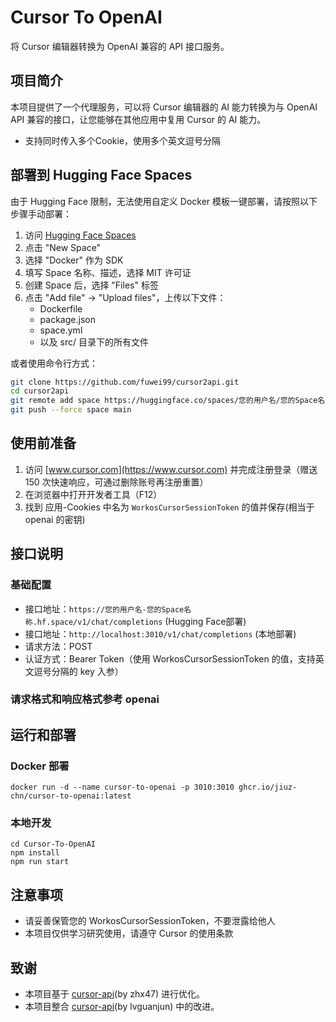 # Cursor To OpenAI

将 Cursor 编辑器转换为 OpenAI 兼容的 API 接口服务。

## 项目简介

本项目提供了一个代理服务，可以将 Cursor 编辑器的 AI 能力转换为与 OpenAI API 兼容的接口，让您能够在其他应用中复用 Cursor 的 AI 能力。
- 支持同时传入多个Cookie，使用多个英文逗号分隔

## 部署到 Hugging Face Spaces

由于 Hugging Face 限制，无法使用自定义 Docker 模板一键部署，请按照以下步骤手动部署：

1. 访问 [Hugging Face Spaces](https://huggingface.co/spaces)
2. 点击 "New Space"
3. 选择 "Docker" 作为 SDK
4. 填写 Space 名称、描述，选择 MIT 许可证
5. 创建 Space 后，选择 "Files" 标签
6. 点击 "Add file" → "Upload files"，上传以下文件：
   - Dockerfile
   - package.json
   - space.yml
   - 以及 src/ 目录下的所有文件
   
或者使用命令行方式：
```bash
git clone https://github.com/fuwei99/cursor2api.git
cd cursor2api
git remote add space https://huggingface.co/spaces/您的用户名/您的Space名称
git push --force space main
```

## 使用前准备

1. 访问 [www.cursor.com](https://www.cursor.com) 并完成注册登录（赠送 150 次快速响应，可通过删除账号再注册重置）
2. 在浏览器中打开开发者工具（F12）
3. 找到 应用-Cookies 中名为 `WorkosCursorSessionToken` 的值并保存(相当于 openai 的密钥)


## 接口说明

### 基础配置

- 接口地址：`https://您的用户名-您的Space名称.hf.space/v1/chat/completions` (Hugging Face部署)
- 接口地址：`http://localhost:3010/v1/chat/completions` (本地部署)
- 请求方法：POST
- 认证方式：Bearer Token（使用 WorkosCursorSessionToken 的值，支持英文逗号分隔的 key 入参）

### 请求格式和响应格式参考 openai


## 运行和部署

### Docker 部署

```
docker run -d --name cursor-to-openai -p 3010:3010 ghcr.io/jiuz-chn/cursor-to-openai:latest
```

### 本地开发

```
cd Cursor-To-OpenAI
npm install
npm run start
```

## 注意事项

- 请妥善保管您的 WorkosCursorSessionToken，不要泄露给他人
- 本项目仅供学习研究使用，请遵守 Cursor 的使用条款

## 致谢

- 本项目基于 [cursor-api](https://github.com/zhx47/cursor-api)(by zhx47) 进行优化。
- 本项目整合 [cursor-api](https://github.com/lvguanjun/cursor-api)(by lvguanjun) 中的改进。
